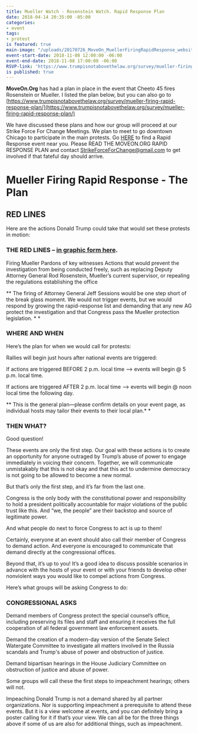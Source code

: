 ```yaml
---
title: Mueller Watch - Rosenstein Watch. Rapid Response Plan
date: 2018-04-14 20:35:00 -05:00
categories:
- event
tags:
- protest
is featured: true
main-image: "/uploads/20170726_MoveOn_MuellerFiringRapidResponse_website_banner.png"
event-start-date: 2018-11-08 12:00:00 -06:00
event-end-date: 2018-11-08 17:00:00 -06:00
RSVP-link: 'https://www.trumpisnotabovethelaw.org/survey/mueller-firing-rapid-response-plan/ '
is published: true
---
```


**MoveOn.Org** has had a plan in place in the event that Cheeto 45 fires Rosenstein or Mueller.  I listed the plan below, but you can also go to [https://www.trumpisnotabovethelaw.org/survey/mueller-firing-rapid-response-plan/](https://www.trumpisnotabovethelaw.org/survey/mueller-firing-rapid-response-plan/)

We have discussed these plans and how our group will proceed at our Strike Force For Change Meetings. We plan to meet to go downtown Chicago to participate in the main protests. Go [HERE](https://act.moveon.org/event/mueller-firing-rapid-response-events/search/) to find a Rapid Response event near you. Please READ THE MOVEON.ORG RAPID RESPONSE PLAN and contact StrikeForceForChange@gmail.com to get involved if that fateful day should arrive. 

# Mueller Firing Rapid Response - The Plan
 

## RED LINES

Here are the actions Donald Trump could take that would set these protests in motion:

### THE RED LINES – [in graphic form here](https://s3.amazonaws.com/s3.moveon.org/images/TrumpRussia_RedLines.png).

Firing Mueller
Pardons of key witnesses
Actions that would prevent the investigation from being conducted freely, such as replacing Deputy Attorney General Rod Rosenstein, Mueller’s current supervisor, or repealing the regulations establishing the office

** The firing of Attorney General Jeff Sessions would be one step short of the break glass moment. We would not trigger events, but we would respond by growing the rapid-response list and demanding that any new AG protect the investigation and that Congress pass the Mueller protection legislation. * *

 

### WHERE AND WHEN

Here’s the plan for when we would call for protests:

Rallies will begin just hours after national events are triggered:

If actions are triggered BEFORE 2 p.m. local time —> events will begin @ 5 p.m. local time.

If actions are triggered AFTER 2 p.m. local time —> events will begin @ noon local time the following day.

** This is the general plan—please confirm details on your event page, as individual hosts may tailor their events to their local plan.* *

 

### THEN WHAT?

Good question!

These events are only the first step. Our goal with these actions is to create an opportunity for anyone outraged by Trump’s abuse of power to engage immediately in voicing their concern. Together, we will communicate unmistakably that this is not okay and that this act to undermine democracy is not going to be allowed to become a new normal.

But that’s only the first step, and it’s far from the last one.

Congress is the only body with the constitutional power and responsibility to hold a president politically accountable for major violations of the public trust like this. And “we, the people” are their backstop and source of legitimate power.

And what people do next to force Congress to act is up to them!

Certainly, everyone at an event should also call their member of Congress to demand action. And everyone is encouraged to communicate that demand directly at the congressional offices.

Beyond that, it’s up to you! It’s a good idea to discuss possible scenarios in advance with the hosts of your event or with your friends to develop other nonviolent ways you would like to compel actions from Congress. 

Here’s what groups will be asking Congress to do:

 

### CONGRESSIONAL ASKS

Demand members of Congress protect the special counsel’s office, including preserving its files and staff and ensuring it receives the full cooperation of all federal government law enforcement assets.

Demand the creation of a modern-day version of the Senate Select Watergate Committee to investigate all matters involved in the Russia scandals and Trump's abuse of power and obstruction of justice.

Demand bipartisan hearings in the House Judiciary Committee on obstruction of justice and abuse of power.

Some groups will call these the first steps to impeachment hearings; others will not.

Impeaching Donald Trump is not a demand shared by all partner organizations. Nor is supporting impeachment a prerequisite to attend these events. But it is a view welcome at events, and you can definitely bring a poster calling for it if that’s your view. We can all be for the three things above if some of us are also for additional things, such as impeachment.